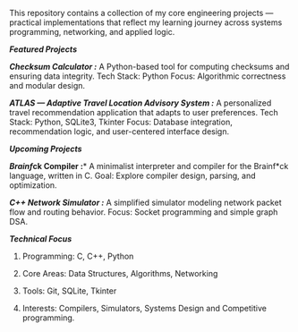 This repository contains a collection of my core engineering projects — 
practical implementations that reflect my learning journey across systems programming, networking, and applied logic.

***Featured Projects***

***Checksum Calculator :***
A Python-based tool for computing checksums and ensuring data integrity.
Tech Stack: Python
Focus: Algorithmic correctness and modular design.

***ATLAS — Adaptive Travel Location Advisory System :***
A personalized travel recommendation application that adapts to user preferences.
Tech Stack: Python, SQLite3, Tkinter
Focus: Database integration, recommendation logic, and user-centered interface design.

***Upcoming Projects***

***Brainf*ck Compiler :***
A minimalist interpreter and compiler for the Brainf*ck language, written in C.
Goal: Explore compiler design, parsing, and optimization.

***C++ Network Simulator :***
A simplified simulator modeling network packet flow and routing behavior.
Focus: Socket programming and simple graph DSA.

***Technical Focus***

1. Programming: C, C++, Python

2. Core Areas: Data Structures, Algorithms, Networking

3. Tools: Git, SQLite, Tkinter

4. Interests: Compilers, Simulators, Systems Design and Competitive programming.

